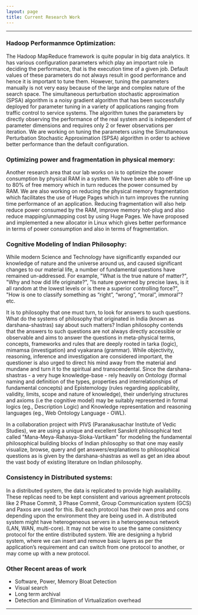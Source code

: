 ```yaml
---
layout: page
title: Current Research Work
---
```


***

### Hadoop Performanmce Optimization:
The Hadoop MapReduce framework is quite popular in big data analytics. It has various configuration parameters which play an important role in deciding the performance, that is the execution time of a given job. Default values of these parameters do not always result in good performance and hence it is important to tune them. However, tuning the parameters manually is not very easy because of the large and complex nature of the search space. The simultaneous perturbation stochastic approximation (SPSA) algorithm is a noisy gradient algorithm that has been successfully deployed for parameter tuning in a variety of applications ranging from traffic control to service systems. The algorithm tunes the parameters by directly observing the performance of the real system and is independent of parameter dimensions and requires only 2 or fewer observations per iteration. We are working on tuning the parameters using the Simultaneous Perturbation Stochastic Approximation (SPSA) algorithm in order to achieve better performance than the default configuration.

### Optimizing power and fragmentation in physical memory:
Another research area that our lab works on is to optimize the power consumption by physical RAM in a system. We have been able to off-line up to 80% of free memory which in turn reduces the power consumed by RAM. We are also working on reducing the physical memory fragmentation which facilitates the use of Huge Pages which in turn improves the running time performance of an application. Reducing fragmentation will also help reduce power consumed by the RAM, improve memory hot-plug and also reduce mapping/unmapping cost by using Huge Pages. We have proposed and implemented a new allocator in Linux which gives better performance in terms of power consumption and also in terms of fragmentation.

### Cognitive Modeling of Indian Philosophy:
While modern Science and Technology have significantly expanded our knowledge of nature and the universe around us, and caused significant changes to our material life, a number of fundamental questions have remained un-addressed. For example, "What is the true nature of matter?", "Why and how did life originate?", "Is nature governed by precise laws, is it all random at the lowest levels or is there a superior controlling force?", "How is one to classify something as “right”, “wrong”, “moral”, immoral”? etc. 

It is to philosophy that one must turn, to look for answers to such questions. What do the systems of  philosophy that originated in India (known as darshana-shastras) say about such matters? Indian philosophy contends that the answers to such questions are not always directly accessible or observable and aims to answer the questions in meta-physical terms, concepts, frameworks and rules that are deeply rooted in tarka (logic),  mimamsa (investigation) and vyakarana (grammar). While objectivity, reasoning, inference and investigation are considered important, the questioner is also urged to direct his mind away from the material and mundane and turn it to the spiritual and transcendental. Since the darshana-shastras - a very huge knowledge-base - rely heavily on Ontology (formal naming and definition of the types, properties and interrelationships of fundamental concepts) and Epistemology (rules regarding applicability, validity, limits, scope and nature of knowledge), their underlying structures and axioms (i.e the cognitive model) may be suitably represented in formal logics (eg., Description Logic) and Knowledge representation and reasoning languages (eg., Web Ontology Language - OWL). 

In a collaboration project with PIVS (Paranakusachar Institute of Vedic Studies), we are using a unique and excellent Sanskrit philosophical text called "Mana-Meya-Rahasya-Sloka-Vartikam" for modeling the fundamental philosophical building blocks of Indian philosophy so that one may easily visualize, browse, query and get answers/explanations to philosophical questions as is given by the darshana-shastras as well as get an idea about the vast body of existing literature on Indian philosophy.
              
### Consistency in Distributed systems:
In a distributed system, the data is replicated to provide high availability. These replicas need to be kept consistent and various agreement protocols like 2 Phase Commit, 3 Phase Commit, Group Communication system (GCS) and Paxos are used for this. But each protocol has their own pros and cons depending upon the environment they are being used in. A distributed system might have heterogeneous servers in a heterogeneous network (LAN, WAN, multi-core). It may not be wise to use the same consistency protocol for the entire distributed system. We are designing a hybrid system, where we can insert and remove basic layers as per the application’s requirement and can switch from one protocol to another, or may come up with a new protocol.

### Other Recent areas of work
* Software, Power, Memory Bloat Detection
* Visual search
* Long term archival​
* ​Detection and ​Elimination​ of ​Virtualization overhead ​

***
